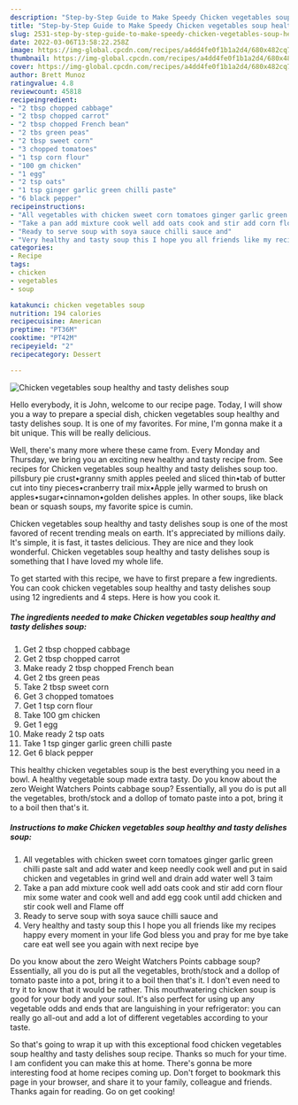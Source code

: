 ```yaml
---
description: "Step-by-Step Guide to Make Speedy Chicken vegetables soup healthy and tasty delishes soup"
title: "Step-by-Step Guide to Make Speedy Chicken vegetables soup healthy and tasty delishes soup"
slug: 2531-step-by-step-guide-to-make-speedy-chicken-vegetables-soup-healthy-and-tasty-delishes-soup
date: 2022-03-06T13:58:22.258Z
image: https://img-global.cpcdn.com/recipes/a4dd4fe0f1b1a2d4/680x482cq70/chicken-vegetables-soup-healthy-and-tasty-delishes-soup-recipe-main-photo.jpg
thumbnail: https://img-global.cpcdn.com/recipes/a4dd4fe0f1b1a2d4/680x482cq70/chicken-vegetables-soup-healthy-and-tasty-delishes-soup-recipe-main-photo.jpg
cover: https://img-global.cpcdn.com/recipes/a4dd4fe0f1b1a2d4/680x482cq70/chicken-vegetables-soup-healthy-and-tasty-delishes-soup-recipe-main-photo.jpg
author: Brett Munoz
ratingvalue: 4.8
reviewcount: 45818
recipeingredient:
- "2 tbsp chopped cabbage"
- "2 tbsp chopped carrot"
- "2 tbsp chopped French bean"
- "2 tbs green peas"
- "2 tbsp sweet corn"
- "3 chopped tomatoes"
- "1 tsp corn flour"
- "100 gm chicken"
- "1 egg"
- "2 tsp oats"
- "1 tsp ginger garlic green chilli paste"
- "6 black pepper"
recipeinstructions:
- "All vegetables with chicken sweet corn tomatoes ginger garlic green chilli paste salt and add water and keep needly cook well and put in said chicken and vegetables in grind well and drain add water well 3 taim"
- "Take a pan add mixture cook well add oats cook and stir add corn flour mix some water and cook well and add egg cook until add chicken and stir cook well and Flame off"
- "Ready to serve soup with soya sauce chilli sauce and"
- "Very healthy and tasty soup this I hope you all friends like my recipes happy every moment in your life God bless you and pray for me bye take care eat well see you again with next recipe bye"
categories:
- Recipe
tags:
- chicken
- vegetables
- soup

katakunci: chicken vegetables soup 
nutrition: 194 calories
recipecuisine: American
preptime: "PT36M"
cooktime: "PT42M"
recipeyield: "2"
recipecategory: Dessert

---
```



![Chicken vegetables soup healthy and tasty delishes soup](https://img-global.cpcdn.com/recipes/a4dd4fe0f1b1a2d4/680x482cq70/chicken-vegetables-soup-healthy-and-tasty-delishes-soup-recipe-main-photo.jpg)

Hello everybody, it is John, welcome to our recipe page. Today, I will show you a way to prepare a special dish, chicken vegetables soup healthy and tasty delishes soup. It is one of my favorites. For mine, I'm gonna make it a bit unique. This will be really delicious.

Well, there&#39;s many more where these came from. Every Monday and Thursday, we bring you an exciting new healthy and tasty recipe from. See recipes for Chicken vegetables soup healthy and tasty delishes soup too. pillsbury pie crust•granny smith apples peeled and sliced thin•tab of butter cut into tiny pieces•cranberry trail mix•Apple jelly warmed to brush on apples•sugar•cinnamon•golden delishes apples. In other soups, like black bean or squash soups, my favorite spice is cumin.

Chicken vegetables soup healthy and tasty delishes soup is one of the most favored of recent trending meals on earth. It's appreciated by millions daily. It's simple, it is fast, it tastes delicious. They are nice and they look wonderful. Chicken vegetables soup healthy and tasty delishes soup is something that I have loved my whole life.


To get started with this recipe, we have to first prepare a few ingredients. You can cook chicken vegetables soup healthy and tasty delishes soup using 12 ingredients and 4 steps. Here is how you cook it.

<!--inarticleads1-->

##### The ingredients needed to make Chicken vegetables soup healthy and tasty delishes soup:

1. Get 2 tbsp chopped cabbage
1. Get 2 tbsp chopped carrot
1. Make ready 2 tbsp chopped French bean
1. Get 2 tbs green peas
1. Take 2 tbsp sweet corn
1. Get 3 chopped tomatoes
1. Get 1 tsp corn flour
1. Take 100 gm chicken
1. Get 1 egg
1. Make ready 2 tsp oats
1. Take 1 tsp ginger garlic green chilli paste
1. Get 6 black pepper


This healthy chicken vegetables soup is the best everything you need in a bowl. A healthy vegetable soup made extra tasty. Do you know about the zero Weight Watchers Points cabbage soup? Essentially, all you do is put all the vegetables, broth/stock and a dollop of tomato paste into a pot, bring it to a boil then that&#39;s it. 

<!--inarticleads2-->

##### Instructions to make Chicken vegetables soup healthy and tasty delishes soup:

1. All vegetables with chicken sweet corn tomatoes ginger garlic green chilli paste salt and add water and keep needly cook well and put in said chicken and vegetables in grind well and drain add water well 3 taim
1. Take a pan add mixture cook well add oats cook and stir add corn flour mix some water and cook well and add egg cook until add chicken and stir cook well and Flame off
1. Ready to serve soup with soya sauce chilli sauce and
1. Very healthy and tasty soup this I hope you all friends like my recipes happy every moment in your life God bless you and pray for me bye take care eat well see you again with next recipe bye


Do you know about the zero Weight Watchers Points cabbage soup? Essentially, all you do is put all the vegetables, broth/stock and a dollop of tomato paste into a pot, bring it to a boil then that&#39;s it. I don&#39;t even need to try it to know that it would be rather. This mouthwatering chicken soup is good for your body and your soul. It&#39;s also perfect for using up any vegetable odds and ends that are languishing in your refrigerator: you can really go all-out and add a lot of different vegetables according to your taste. 

So that's going to wrap it up with this exceptional food chicken vegetables soup healthy and tasty delishes soup recipe. Thanks so much for your time. I am confident you can make this at home. There's gonna be more interesting food at home recipes coming up. Don't forget to bookmark this page in your browser, and share it to your family, colleague and friends. Thanks again for reading. Go on get cooking!
